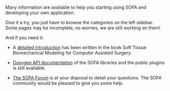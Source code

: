 Many information are available to help you starting using SOFA and developing your own application.

Give it a try, you just have to browse the categories on the left sidebar. Some pages may be incomplete, no worries, we are still working on them!

And if you need it:

- A [detailed introduction](https://hal.inria.fr/hal-00681539/document) has been written in the book Soft Tissue Biomechanical Modeling for Computer Assisted Surgery.

- [Doxygen API documentation](https://www.sofa-framework.org/api) of the SOFA libraries and the public plugins is still available.

- [The SOFA Forum](https://www.sofa-framework.org/community/forum) is at your disposal to detail your questions. The SOFA community would be pleased to give you some help.